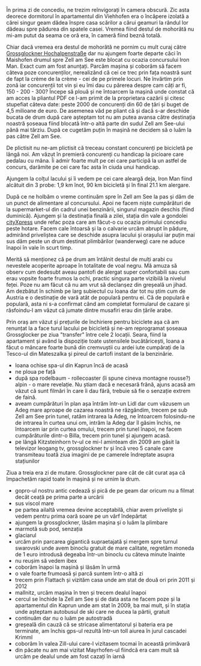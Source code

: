 În prima zi de concediu, ne trezim reînvigorați în camera obscură. Zic asta deorece dormitorul în apartamentul din Viehhofen era o încăpere izolată a cărei singur geam dădea înspre casa scărilor a cărui geamuri la rândul lor dădeau spre pădurea din spatele casei. Vremea fiind destul de mohorâtă nu mi-am putut da seama ce oră era, în cameră fiind beznă totală.

Chiar dacă vremea era destul de mohorâtă ne pornim cu mult curaj către [Grossglockner Hochalpenstraße](http://www.grossglockner.at/en/) dar nu ajungem foarte departe căci în Maishofen drumul spre Zell am See este blocat cu ocazia concursului Iron Man. Exact cum am fost anunțați. Parcăm mașina și coborâm să facem câteva poze concurenților, nerealizând că cei ce trec prin fața noastră sunt de fapt la crème de la crème - cei de pe primele locuri. Ne învârtim prin zonă iar concurenții tot vin și eu îmi dau cu părerea despre cam câți ar fi, 150 - 200 - 300? Începe să plouă și ne întoarcem la mașină unde constat că am acces la pliantul PDF ce l-am primit de la proprietara cazării și citesc stupefiat câteva date: peste 2000 de concurenți din 60 de țări și buget de 4,5 milioane de euro. De asemenea văd pe pliant că și dacă s-ar deschide bucata de drum după care așteptam tot nu am putea avansa către destinația noastră șoseaua fiind blocată într-o altă parte din sudul Zell am See-ului până mai târziu. După ce cugetăm puțin în mașină ne decidem să o luăm la pas către Zell am See.

De plictisit nu ne-am plictisit că treceau constant concurenți pe bicicletă pe lângă noi. Am văzut în premieră concurenți cu handicap la picioare care pedalau cu mâna. Îi admir foarte mult pe cei care participă la un astfel de concurs, darămite pe cei care fac asta în ciuda unui handicap.

Ajungem la colțul lacului și îi vedem pe cei care aleargă deja, Iron Man fiind alcătuit din 3 probe: 1,9 km înot, 90 km bicicletă și în final 21.1 km alergare.

După ce ne holbăm o vreme continuăm spre în Zell am See la pas și dăm de un punct de alimentare al concursului. Apoi ne facem niște cumpărături de la supermarket-ul din cadrul unei benzinării, singurul magazin deschis (fiind duminică). Ajungem și la destinația finală a zilei, stația din vale a gondolei [cityXpress](https://goo.gl/maps/R4OcR) unde refac poza care am făcut-o cu ocazia primului concediu peste hotare. Facem cale întoarsă și la o calvarie urcăm abrupt în pădure, admirând priveliștea care se deschide asupra lacului și orașului iar puțin mai sus dăm peste un drum destinat plimbărilor (wanderweg) care ne aduce înapoi în vale în scurt timp.

Merită să menționez că pe drum am întâlnit destul de mulți arabi cu nevestele acoperite aproape în totalitate de voal negru. Mă amuza să observ cum dedesubt aveau pantofi de alergat super confortabili sau cum erau vopsite foarte frumos la ochi, practic singura parte vizibilă la nivelul feței. Poze nu am făcut că nu am vrut să declanșez din greșeală un jihad. Am dezbătut în schimb pe larg subiectul cu Ioana dar tot nu știm cum de Austria e o destinație de vară atât de populară pentru ei. Că de populară e populară, asta ni s-a confirmat când am completat formularul de cazare și răsfoindu-l am văzut că jumate dintre musafiri erau din țările arabe.

Prin oraș am văzut și prețurile de închiriere pentru biciclete așa că am renunțat la a face turul lacului pe bicicletă și ne-am reprogramat șoseaua Grossglocker pe ziua "transfer" între cele 2 locații. Seara, fiind la apartament și având la dispoziție toate ustensilele bucătăricești, Ioana a făcut o mâncare foarte bună din cremvuștii cu ardei iute cumpărați de la Tesco-ul din Mateszalka și pireul de cartofi instant de la benzinărie.

- Ioana ochise spa-ul din Kaprun încă de acasă
- ne ploua pe față
- după spa rodelbaum - rollecoaster (îi spune cineva montagne rousse?) alpin - o mare revelație. Nu știam dacă e necesară frână, ajuns acasă am văzut că sunt filmări în care îi dau fără, trebuie să fie o senzație extrem de faină.
- aveam cumpărături în plan așa întrăm într-un Lidl dar cum văzusem un Adeg mare aproape de cazarea noastră ne răzgândim, trecem pe sub Zell am See prin tunel, ratăm intrarea la Adeg, ne întoarcem folosindu-ne de intrarea în curtea unui om, intrăm la Adeg dar îl găsim închis, ne întoarcem iar prin curtea omului, trecem prin tunel înapoi, ne facem cumpărăturile dintr-o Billa, trecem prin tunel și ajungem acasă.
- pe lângă Kitzsteinhorn tv-ul ce mi-l aminteam din 2009 am găsit la televizor leogang tv, grossglockner tv și încă vreo 5 canale care transmiteau toată ziua imagini de pe camerele îndreptate asupra stațiunilor

Ziua a treia era zi de mutare. Grossglockner pare cât de cât curat așa că împachetăm rapid toate în mașină și ne urnim la drum.
- gopro-ul nostru antic cedează și pică de pe geam dar oricum nu a filmat decât ceață pe prima parte a urcării
- sus viscol mare
- pe partea ailaltă vremea devine acceptabilă, chiar avem priveliște și vedem pentru prima oară soare pe un vârf îndepărtat
- ajungem la grossglockner, lăsăm mașina și o luăm la plimbare
- marmotă sub pod, senzația
- glaciarul
- urcăm prin parcarea gigantică supraetajată și mergem spre turnul swarovski unde avem binoclu gratuit de mare calitate, regretăm moneda de 1 euro introdusă degeaba într-un binoclu cu câteva minute înainte
- nu reușim să vedem ibex
- coborâm înapoi la mașină și lăsăm în urmă
- o vale foarte frumoasă și parcă suntem într-o altă zi
- trecem prin Flattach și vizităm casa unde am stat de două ori prin 2011 și 2012
- mallnitz, urcăm mașina în tren și trecem dealul înapoi
- cercul se închide la Zell am See și de data asta ne facem poze și la apartamentul din Kaprun unde am stat în 2009, ba mai mult, și în stația unde așteptam autobusul de ski care ne ducea la pârtii, gratuit
- continuăm dar nu o luăm pe autostradă
- greșeală din cauză că se stricase alimentatorul și bateria era pe terminate, am închis gps-ul rezultă într-un toll aiurea în jurul cascadei Krimml
- coborâm în valea Zill-ului care-l vizitasem tocmai în această primăvară
- din păcate nu am mai vizitat Mayrhofen-ul fiindcă era cam mult să urcăm pe dealul unde am fost cazați în iarnă
